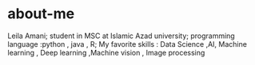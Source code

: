# about-me
Leila Amani;
student in MSC at Islamic Azad university; 
programming language :python , java , R; 
My favorite skills : Data Science ,AI, Machine learning , Deep learning ,Machine vision , Image processing
